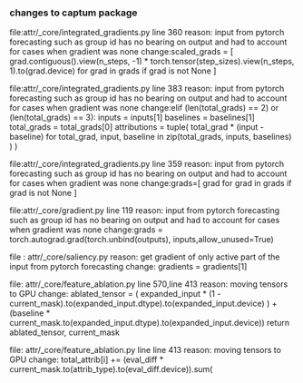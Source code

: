 ### changes to captum package 

file:attr/_core/integrated_gradients.py  line 360
reason: input from pytorch forecasting such as group id has no bearing on output and had to account for cases when gradient was none 
change:scaled_grads = [
            grad.contiguous().view(n_steps, -1)
            * torch.tensor(step_sizes).view(n_steps, 1).to(grad.device)
            for grad in grads if grad is not None
        ]

        
file:attr/_core/integrated_gradients.py  line 383
reason: input from pytorch forecasting such as group id has no bearing on output and had to account for cases when gradient was none 
change:elif (len(total_grads) == 2) or (len(total_grads) == 3):
            inputs = inputs[1]
            baselines = baselines[1]
            total_grads = total_grads[0]
            attributions = tuple(
                total_grad * (input - baseline)
                for total_grad, input, baseline in zip(total_grads, inputs, baselines)
            )
            )

            
file:attr/_core/integrated_gradients.py  line 359
reason: input from pytorch forecasting such as group id has no bearing on output and had to account for cases when gradient was none 
change:grads=[
            grad
            for grad in grads if grad is not None
        ]

        
file:attr/_core/gradient.py  line 119
reason: input from pytorch forecasting such as group id has no bearing on output and had to account for cases when gradient was none 
change:grads = torch.autograd.grad(torch.unbind(outputs), inputs,allow_unused=True)


file : attr/_core/saliency.py
reason: get gradient of only active part of the input from pytorch forecasting
change: gradients = gradients[1]


file: attr/_core/feature_ablation.py line 570,line 413
reason: moving tensors to GPU 
change: ablated_tensor = (
            expanded_input *
            (1 - current_mask).to(expanded_input.dtype).to(expanded_input.device)
        ) + (baseline * current_mask.to(expanded_input.dtype).to(expanded_input.device))
        return ablated_tensor, current_mask

        
file: attr/_core/feature_ablation.py line line 413
reason: moving tensors to GPU 
change:  total_attrib[i] += (eval_diff * current_mask.to(attrib_type).to(eval_diff.device)).sum(

        



